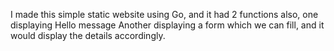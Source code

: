 I made this simple static website using Go, and it had 2 functions also, one displaying Hello message
Another displaying a form which we can fill, and it would display the details accordingly.
